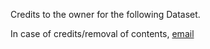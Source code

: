 Credits to the owner for the following Dataset.

In case of credits/removal of contents, [email](mailto:hrutik716@gmail.com)
